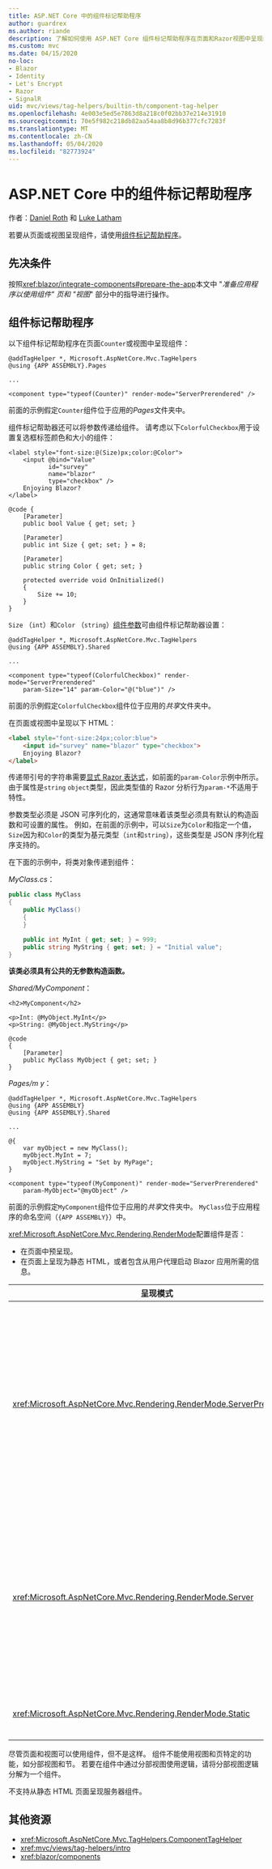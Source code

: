 ```yaml
---
title: ASP.NET Core 中的组件标记帮助程序
author: guardrex
ms.author: riande
description: 了解如何使用 ASP.NET Core 组件标记帮助程序在页面和Razor视图中呈现组件。
ms.custom: mvc
ms.date: 04/15/2020
no-loc:
- Blazor
- Identity
- Let's Encrypt
- Razor
- SignalR
uid: mvc/views/tag-helpers/builtin-th/component-tag-helper
ms.openlocfilehash: 4e003e5ed5e7863d8a218c0f02bb37e214e31910
ms.sourcegitcommit: 70e5f982c218db82aa54aa8b8d96b377cfc7283f
ms.translationtype: MT
ms.contentlocale: zh-CN
ms.lasthandoff: 05/04/2020
ms.locfileid: "82773924"
---
```

# <a name="component-tag-helper-in-aspnet-core"></a>ASP.NET Core 中的组件标记帮助程序

作者：[Daniel Roth](https://github.com/danroth27) 和 [Luke Latham](https://github.com/guardrex)

若要从页面或视图呈现组件，请使用[组件标记帮助程序](xref:Microsoft.AspNetCore.Mvc.TagHelpers.ComponentTagHelper)。

## <a name="prerequisites"></a>先决条件

按照<xref:blazor/integrate-components#prepare-the-app>本文中 "*准备应用程序以使用组件" 页和 "视图*" 部分中的指导进行操作。

## <a name="component-tag-helper"></a>组件标记帮助程序

以下组件标记帮助程序在页面`Counter`或视图中呈现组件：

```cshtml
@addTagHelper *, Microsoft.AspNetCore.Mvc.TagHelpers
@using {APP ASSEMBLY}.Pages

...

<component type="typeof(Counter)" render-mode="ServerPrerendered" />
```

前面的示例假定`Counter`组件位于应用的*Pages*文件夹中。

组件标记帮助器还可以将参数传递给组件。 请考虑以下`ColorfulCheckbox`用于设置复选框标签颜色和大小的组件：

```razor
<label style="font-size:@(Size)px;color:@Color">
    <input @bind="Value"
           id="survey" 
           name="blazor" 
           type="checkbox" />
    Enjoying Blazor?
</label>

@code {
    [Parameter]
    public bool Value { get; set; }

    [Parameter]
    public int Size { get; set; } = 8;

    [Parameter]
    public string Color { get; set; }

    protected override void OnInitialized()
    {
        Size += 10;
    }
}
```

`Size` （`int`）和`Color` （`string`）[组件参数](xref:blazor/components#component-parameters)可由组件标记帮助器设置：

```cshtml
@addTagHelper *, Microsoft.AspNetCore.Mvc.TagHelpers
@using {APP ASSEMBLY}.Shared

...

<component type="typeof(ColorfulCheckbox)" render-mode="ServerPrerendered" 
    param-Size="14" param-Color="@("blue")" />
```

前面的示例假定`ColorfulCheckbox`组件位于应用的*共享*文件夹中。

在页面或视图中呈现以下 HTML：

```html
<label style="font-size:24px;color:blue">
    <input id="survey" name="blazor" type="checkbox">
    Enjoying Blazor?
</label>
```

传递带引号的字符串需要[显式 Razor 表达式](xref:mvc/views/razor#explicit-razor-expressions)，如前面的`param-Color`示例中所示。 由于属性是`string` `object`类型，因此类型值的 Razor 分析行为`param-*`不适用于特性。

参数类型必须是 JSON 可序列化的，这通常意味着该类型必须具有默认的构造函数和可设置的属性。 例如，在前面的示例中，可以`Size`为`Color`和指定一个值， `Size`因为和`Color`的类型为基元类型（`int`和`string`），这些类型是 JSON 序列化程序支持的。

在下面的示例中，将类对象传递到组件：

*MyClass.cs*：

```csharp
public class MyClass
{
    public MyClass()
    {
    }

    public int MyInt { get; set; } = 999;
    public string MyString { get; set; } = "Initial value";
}
```

**该类必须具有公共的无参数构造函数。**

*Shared/MyComponent*：

```razor
<h2>MyComponent</h2>

<p>Int: @MyObject.MyInt</p>
<p>String: @MyObject.MyString</p>

@code
{
    [Parameter]
    public MyClass MyObject { get; set; }
}
```

*Pages/m y*：

```cshtml
@addTagHelper *, Microsoft.AspNetCore.Mvc.TagHelpers
@using {APP ASSEMBLY}
@using {APP ASSEMBLY}.Shared

...

@{
    var myObject = new MyClass();
    myObject.MyInt = 7;
    myObject.MyString = "Set by MyPage";
}

<component type="typeof(MyComponent)" render-mode="ServerPrerendered" 
    param-MyObject="@myObject" />
```

前面的示例假定`MyComponent`组件位于应用的*共享*文件夹中。 `MyClass`位于应用程序的命名空间（`{APP ASSEMBLY}`）中。

<xref:Microsoft.AspNetCore.Mvc.Rendering.RenderMode>配置组件是否：

* 在页面中预呈现。
* 在页面上呈现为静态 HTML，或者包含从用户代理启动 Blazor 应用所需的信息。

| 呈现模式 | 描述 |
| ----------- | ----------- |
| <xref:Microsoft.AspNetCore.Mvc.Rendering.RenderMode.ServerPrerendered> | 将组件呈现为静态 HTML，并包括Blazor服务器应用程序的标记。 用户代理启动时，此标记用于启动 Blazor 应用。 |
| <xref:Microsoft.AspNetCore.Mvc.Rendering.RenderMode.Server> | 呈现 Blazor 服务器应用的标记。 不包括组件的输出。 用户代理启动时，此标记用于启动 Blazor 应用。 |
| <xref:Microsoft.AspNetCore.Mvc.Rendering.RenderMode.Static> | 将组件呈现为静态 HTML。 |

尽管页面和视图可以使用组件，但不是这样。 组件不能使用视图和页特定的功能，如分部视图和节。 若要在组件中通过分部视图使用逻辑，请将分部视图逻辑分解为一个组件。

不支持从静态 HTML 页面呈现服务器组件。

## <a name="additional-resources"></a>其他资源

* <xref:Microsoft.AspNetCore.Mvc.TagHelpers.ComponentTagHelper>
* <xref:mvc/views/tag-helpers/intro>
* <xref:blazor/components>
